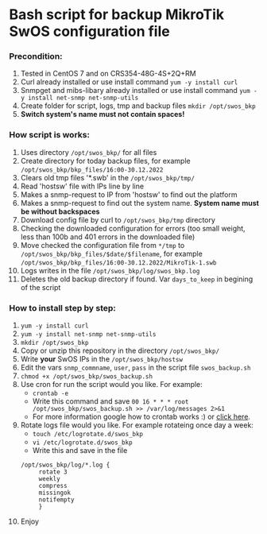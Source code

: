 # Bash script for backup MikroTik SwOS configuration file
### Precondition:
1. Tested in CentOS 7 and on CRS354-48G-4S+2Q+RM
2. Curl already installed or use install command ```yum -y install curl```
3. Snmpget and mibs-libary already installed or use install command ```yum -y install net-snmp net-snmp-utils```
4. Create folder for script, logs, tmp and backup files ```mkdir /opt/swos_bkp```
5. **Switch system's name must not contain spaces!**

### How script is works:
1. Uses directory ```/opt/swos_bkp/``` for all files
2. Create directory for today backup files, for example ```/opt/swos_bkp/bkp_files/16:00-30.12.2022```
3. Clears old tmp files '*.swb' in the ```/opt/swos_bkp/tmp/```
4. Read 'hostsw' file with IPs line by line
5. Makes a snmp-request to IP from 'hostsw' to find out the platform
6. Makes a snmp-request to find out the system name. **System name must be without backspaces**
7. Download config file by curl to ```/opt/swos_bkp/tmp``` directory
8. Checking the downloaded configuration for errors (too small weight, less than 100b and 401 errors in the downloaded file)
9. Move checked the configuration file from ```*/tmp``` to ```/opt/swos_bkp/bkp_files/$date/$filename```, for example ```/opt/swos_bkp/bkp_files/16:00-30.12.2022/MikroTik-1.swb```
10. Logs writes in the file ```/opt/swos_bkp/log/swos_bkp.log```
11. Deletes the old backup directory if found. Var ```days_to_keep``` in begining of the script

### How to install step by step:
1. ```yum -y install curl```
2. ```yum -y install net-snmp net-snmp-utils```
3. ```mkdir /opt/swos_bkp```
4. Copy or unzip this repository in the directory ```/opt/swos_bkp/```
5. Write **your** SwOS IPs in the ```/opt/swos_bkp/hostsw```
5. Edit the vars ```snmp_commname```, ```user```, ```pass``` in the script file ```swos_backup.sh```
6. ```chmod +x /opt/swos_bkp/swos_backup.sh```
6. Use cron for run the script would you like. For example:
   - ```crontab -e```
   - Write this command and save ```00 16 * * * root /opt/swos_bkp/swos_backup.sh >> /var/log/messages 2>&1```
   - For more information google how to crontab works :) or [click here](https://www.generateit.net/cron-job/).
7. Rotate logs file would you like. For example rotateing once day a week:
   - ```touch /etc/logrotate.d/swos_bkp```
   - ```vi /etc/logrotate.d/swos_bkp```
   - Write this and save in the file 
   ``` 
   /opt/swos_bkp/log/*.log {
        rotate 3
        weekly
        compress
        missingok
        notifempty 
        } 
9. Enjoy
